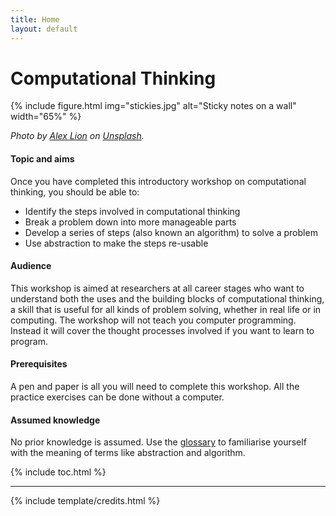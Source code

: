 ```yaml
---
title: Home
layout: default
---
```


# Computational Thinking

{% include figure.html img="stickies.jpg" alt="Sticky notes on a wall"  width="65%" %}

*Photo by [Alex Lion](https://unsplash.com/es/@alexlionco) on [Unsplash](https://unsplash.com/).*

#### Topic and aims

Once you have completed this introductory workshop on computational thinking, you should be able to:

- Identify the steps involved in computational thinking
- Break a problem down into more manageable parts
- Develop a series of steps (also known an algorithm) to solve a problem
- Use abstraction to make the steps re-usable

#### Audience

This workshop is aimed at researchers at all career stages who want to understand both the uses and the building blocks of computational thinking, a skill that is useful for all kinds of problem solving, whether in real life or in computing. The workshop will not teach you computer programming. Instead it will cover the thought processes involved if you want to learn to program. 

#### Prerequisites

A pen and paper is all you will need to complete this workshop. All the practice exercises can be done without a computer.

#### Assumed knowledge

No prior knowledge is assumed. Use the [glossary](content/4-glossary.md) to familiarise yourself with the meaning of terms like abstraction and algorithm. 


{% include toc.html %}

------

{% include template/credits.html %}
